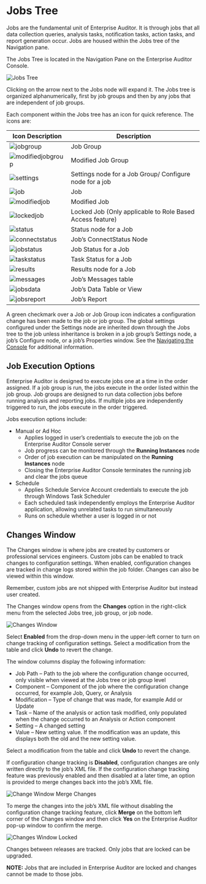 # Jobs Tree

Jobs are the fundamental unit of Enterprise Auditor. It is through jobs that all data collection
queries, analysis tasks, notification tasks, action tasks, and report generation occur. Jobs are
housed within the Jobs tree of the Navigation pane.

The Jobs Tree is located in the Navigation Pane on the Enterprise Auditor Console.

![Jobs Tree](/img/versioned_docs/accessanalyzer_11.6/accessanalyzer/admin/jobs/jobstreeoverview.webp)

Clicking on the arrow next to the Jobs node will expand it. The Jobs tree is organized
alphanumerically, first by job groups and then by any jobs that are independent of job groups.

Each component within the Jobs tree has an icon for quick reference. The icons are:

| Icon Description                                                                                                     | Description                                               |
| -------------------------------------------------------------------------------------------------------------------- | --------------------------------------------------------- |
| ![jobgroup](/img/versioned_docs/accessanalyzer_11.6/accessanalyzer/admin/jobs/jobgroup.webp)                    | Job Group                                                 |
| ![modifiedjobgroup](/img/versioned_docs/accessanalyzer_11.6/accessanalyzer/admin/jobs/modifiedjobgroup.webp)    | Modified Job Group                                        |
| ![settings](/img/versioned_docs/activitymonitor_7.1/config/dellpowerscale/settings.webp)                              | Settings node for a Job Group/ Configure node for a job   |
| ![job](/img/versioned_docs/accessanalyzer_11.6/accessanalyzer/admin/jobs/job.webp)                              | Job                                                       |
| ![modifiedjob](/img/versioned_docs/accessanalyzer_11.6/accessanalyzer/admin/jobs/modifiedjob.webp)              | Modified Job                                              |
| ![lockedjob](/img/versioned_docs/accessanalyzer_11.6/accessanalyzer/admin/jobs/lockedjob.webp)                  | Locked Job (Only applicable to Role Based Access feature) |
| ![status](/img/versioned_docs/accessanalyzer_11.6/accessanalyzer/admin/jobs/status.webp)                        | Status node for a Job                                     |
| ![connectstatus](/img/versioned_docs/accessanalyzer_11.6/accessanalyzer/admin/jobs/connectstatus.webp)          | Job’s ConnectStatus Node                                  |
| ![jobstatus](/img/versioned_docs/accessanalyzer_11.6/accessanalyzer/admin/jobs/jobstatus.webp)                  | Job Status for a Job                                      |
| ![taskstatus](/img/versioned_docs/accessanalyzer_11.6/accessanalyzer/admin/jobs/taskstatus.webp)                | Task Status for a Job                                     |
| ![results](/img/versioned_docs/accessanalyzer_11.6/accessanalyzer/admin/datacollector/adinventory/results.webp) | Results node for a Job                                    |
| ![messages](/img/versioned_docs/accessanalyzer_11.6/accessanalyzer/admin/jobs/messages.webp)                    | Job’s Messages table                                      |
| ![jobsdata](/img/versioned_docs/accessanalyzer_11.6/accessanalyzer/admin/jobs/jobsdata.webp)                    | Job’s Data Table or View                                  |
| ![jobsreport](/img/versioned_docs/accessanalyzer_11.6/accessanalyzer/admin/jobs/jobsreport.webp)                | Job’s Report                                              |

A green checkmark over a Job or Job Group icon indicates a configuration change has been made to the
job or job group. The global settings configured under the Settings node are inherited down through
the Jobs tree to the job unless inheritance is broken in a job group’s Settings node, a job’s
Configure node, or a job’s Properties window. See the
[Navigating the Console](/docs/accessanalyzer/11.6/admin/navigate/overview.md)
for additional information.

## Job Execution Options

Enterprise Auditor is designed to execute jobs one at a time in the order assigned. If a job group
is run, the jobs execute in the order listed within the job group. Job groups are designed to run
data collection jobs before running analysis and reporting jobs. If multiple jobs are independently
triggered to run, the jobs execute in the order triggered.

Jobs execution options include:

- Manual or Ad Hoc
    - Applies logged in user’s credentials to execute the job on the Enterprise Auditor Console
      server
    - Job progress can be monitored through the **Running Instances** node
    - Order of job execution can be manipulated on the **Running Instances** node
    - Closing the Enterprise Auditor Console terminates the running job and clear the jobs queue
- Schedule
    - Applies Schedule Service Account credentials to execute the job through Windows Task Scheduler
    - Each scheduled task independently employs the Enterprise Auditor application, allowing
      unrelated tasks to run simultaneously
    - Runs on schedule whether a user is logged in or not

## Changes Window

The Changes window is where jobs are created by customers or professional services engineers. Custom
jobs can be enabled to track changes to configuration settings. When enabled, configuration changes
are tracked in change logs stored within the job folder. Changes can also be viewed within this
window.

Remember, custom jobs are not shipped with Enterprise Auditor but instead user created.

The Changes window opens from the **Changes** option in the right-click menu from the selected Jobs
tree, job group, or job node.

![Changes Window](/img/versioned_docs/accessanalyzer_11.6/accessanalyzer/admin/jobs/changeswindow.webp)

Select **Enabled** from the drop-down menu in the upper-left corner to turn on change tracking of
configuration settings. Select a modification from the table and click **Undo** to revert the
change.

The window columns display the following information:

- Job Path – Path to the job where the configuration change occurred, only visible when viewed at
  the Jobs tree or job group level
- Component – Component of the job where the configuration change occurred, for example Job, Query,
  or Analysis
- Modification – Type of change that was made, for example Add or Update
- Task – Name of the analysis or action task modified, only populated when the change occurred to an
  Analysis or Action component
- Setting – A changed setting
- Value – New setting value. If the modification was an update, this displays both the old and the
  new setting value.

Select a modification from the table and click **Undo** to revert the change.

If configuration change tracking is **Disabled**, configuration changes are only written directly to
the job’s XML file. If the configuration change tracking feature was previously enabled and then
disabled at a later time, an option is provided to merge changes back into the job’s XML file.

![Change Window Merge Changes](/img/versioned_docs/accessanalyzer_11.6/accessanalyzer/admin/jobs/changeswindowmerge.webp)

To merge the changes into the job’s XML file without disabling the configuration change tracking
feature, click **Merge** on the bottom left corner of the Changes window and then click **Yes** on
the Enterprise Auditor pop-up window to confirm the merge.

![Changes Window Locked](/img/versioned_docs/accessanalyzer_11.6/accessanalyzer/admin/jobs/changeswindowlocked.webp)

Changes between releases are tracked. Only jobs that are locked can be upgraded.

**NOTE:** Jobs that are included in Enterprise Auditor are locked and changes cannot be made to
those jobs.
